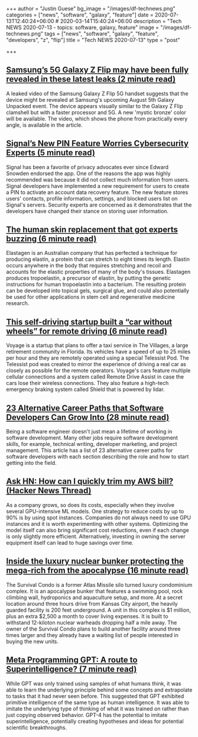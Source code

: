 +++
author = "Justin Guese"
bg_image = "/images/df-technews.png"
categories = ["news", "software", "galaxy", "feature"]
date = 2020-07-13T12:40:24+06:00 # 2020-03-14T15:40:24+06:00
description = "Tech NEWS 2020-07-13 - topics: software, galaxy, feature"
image = "/images/df-technews.png"
tags = ["news", "software", "galaxy", "feature", "developers", "z", "flip"]
title = "Tech NEWS 2020-07-13"
type = "post"

+++

## [Samsung’s 5G Galaxy Z Flip may have been fully revealed in these latest leaks (2 minute read)](https://www.theverge.com/2020/7/10/21320631/samsung-5g-galaxy-z-flip-foldable-leaked-images-video/1/0100017347ab0262-71af6607-add2-4b83-b59a-97f4c72b34d1-000000/faQjSG-VRcf-uqg_wRLqslzorU4PWTTh_QbtF3Gns6Q=149)

A leaked video of the Samsung Galaxy Z Flip 5G handset suggests that the device might be revealed at Samsung's upcoming August 5th Galaxy Unpacked event. The device appears visually similar to the Galaxy Z Flip clamshell but with a faster processor and 5G. A new 'mystic bronze' color will be available. The video, which shows the phone from practically every angle, is available in the article.

## [Signal’s New PIN Feature Worries Cybersecurity Experts (5 minute read)](https://www.vice.com/en_us/article/pkyzek/signal-new-pin-feature-worries-cybersecurity-experts/1/0100017347ab0262-71af6607-add2-4b83-b59a-97f4c72b34d1-000000/0Qp5Ct5Hmvmkfv_SYw8SZjS6AqFvOJFKxQS9qaCdzVc=149)

Signal has been a favorite of privacy advocates ever since Edward Snowden endorsed the app. One of the reasons the app was highly recommended was because it did not collect much information from users. Signal developers have implemented a new requirement for users to create a PIN to activate an account data recovery feature. The new feature stores users' contacts, profile information, settings, and blocked users list on Signal's servers. Security experts are concerned as it demonstrates that the developers have changed their stance on storing user information.

## [The human skin replacement that got experts buzzing (6 minute read)](https://www.medicalresearch.nsw.gov.au/human-skin-replacement-that-got-experts-buzzing//1/0100017347ab0262-71af6607-add2-4b83-b59a-97f4c72b34d1-000000/KVvybgNrCQjtxCsIArkKws9fTHM5W7bl-kZ9w3L-r8k=149)

Elastagen is an Australian company that has perfected a technique for producing elastin, a protein that can stretch to eight times its length. Elastin occurs anywhere in the body that requires stretching and recoil and accounts for the elastic properties of many of the body's tissues. Elastagen produces tropoelastin, a precursor of elastin, by putting the genetic instructions for human tropoelastin into a bacterium. The resulting protein can be developed into topical gels, surgical glue, and could also potentially be used for other applications in stem cell and regenerative medicine research.

## [This self-driving startup built a “car without wheels” for remote driving (6 minute read)](https://arstechnica.com/cars/2020/07/heres-what-one-startup-does-when-its-self-driving-cars-get-stuck//1/0100017347ab0262-71af6607-add2-4b83-b59a-97f4c72b34d1-000000/KTDOrD0fFs0FwPeV_8OkrOONtiClgQv1cIULthoC_h0=149)

Voyage is a startup that plans to offer a taxi service in The Villages, a large retirement community in Florida. Its vehicles have a speed of up to 25 miles per hour and they are remotely operated using a special Telessist Pod. The Telessist pod was created to mirror the experience of driving a real car as closely as possible for the remote operators. Voyage's cars feature multiple cellular connections and a system called Remote Drive Assist in case the cars lose their wireless connections. They also feature a high-tech emergency braking system called Shield that is powered by lidar.

## [23 Alternative Career Paths that Software Developers Can Grow Into (28 minute read)](https://www.freecodecamp.org/news/alternative-career-paths//1/0100017347ab0262-71af6607-add2-4b83-b59a-97f4c72b34d1-000000/fHrbZnbZ_-2hHWzDfncJlnjIvimH1jQ0M3KKtYyU4iI=149)

Being a software engineer doesn't just mean a lifetime of working in software development. Many other jobs require software development skills, for example, technical writing, developer marketing, and project management. This article has a list of 23 alternative career paths for software developers with each section describing the role and how to start getting into the field.

## [Ask HN: How can I quickly trim my AWS bill? (Hacker News Thread)](https://news.ycombinator.com/item?id=23798347/1/0100017347ab0262-71af6607-add2-4b83-b59a-97f4c72b34d1-000000/LJUHKi7u_iHknczQAPDTGvIj1oOcKQg7tMxaDiYHCfo=149)

As a company grows, so does its costs, especially when they involve several GPU-intensive ML models. One strategy to reduce costs by up to 90% is by using spot instances. Companies do not always need to use GPU instances and it is worth experimenting with other systems. Optimizing the model itself can also bring significant cost reductions, even if each change is only slightly more efficient. Alternatively, investing in owning the server equipment itself can lead to huge savings over time.

## [Inside the luxury nuclear bunker protecting the mega-rich from the apocalypse (16 minute read)](https://www.cnet.com/features/inside-the-survival-condo-nuclear-bunker-protecting-the-ultrarich-hacking-the-apocalypse/1/0100017347ab0262-71af6607-add2-4b83-b59a-97f4c72b34d1-000000/8PE76hZYxE4kh7sgMET6uqWcc4DHsG0mdxk3VOxTEZg=149)

The Survival Condo is a former Atlas Missile silo turned luxury condominium complex. It is an apocalypse bunker that features a swimming pool, rock climbing wall, hydroponics and aquaculture setup, and more. At a secret location around three hours drive from Kansas City airport, the heavily guarded facility is 200 feet underground. A unit in this complex is $1 million, plus an extra $2,500 a month to cover living expenses. It is built to withstand 12-kiloton nuclear warheads dropping half a mile away. The owner of the Survival Condo plans to build another facility around three times larger and they already have a waiting list of people interested in buying the new units.

## [Meta Programming GPT: A route to Superintelligence? (7 minute read)](https://www.lesswrong.com/posts/zZLe74DvypRAf7DEQ/meta-programming-gpt-a-route-to-axi-or-asi/1/0100017347ab0262-71af6607-add2-4b83-b59a-97f4c72b34d1-000000/ZIe2sc6oRIOZVLsC0vIS1E6brHtFVZKvhEYnXoi3X8U=149)

While GPT was only trained using samples of what humans think, it was able to learn the underlying principle behind some concepts and extrapolate to tasks that it had never seen before. This suggested that GPT exhibited primitive intelligence of the same type as human intelligence. It was able to imitate the underlying type of thinking of what it was trained on rather than just copying observed behavior. GPT-4 has the potential to imitate superintelligence, potentially creating hypotheses and ideas for potential scientific breakthroughs.

